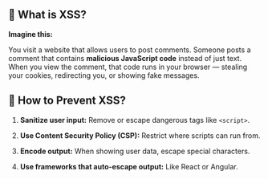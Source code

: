 ## 🧠 What is XSS?

**Imagine this:**

You visit a website that allows users to post comments. Someone posts a comment that contains **malicious JavaScript code** instead of just text. When you view the comment, that code runs in your browser — stealing your cookies, redirecting you, or showing fake messages.

## 🔐 How to Prevent XSS?

1. **Sanitize user input:** Remove or escape dangerous tags like `<script>`.
    
2. **Use Content Security Policy (CSP):** Restrict where scripts can run from.
    
3. **Encode output:** When showing user data, escape special characters.
    
4. **Use frameworks that auto-escape output:** Like React or Angular.                                                                                                                             